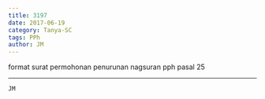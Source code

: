 ```yaml
---
title: 3197
date: 2017-06-19
category: Tanya-SC
tags: PPh
author: JM
---
```


format surat permohonan penurunan nagsuran pph pasal 25

---



`JM`
